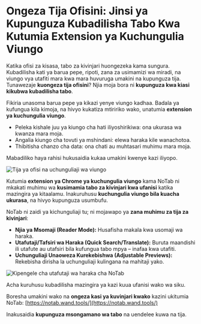# Ongeza Tija Ofisini: Jinsi ya Kupunguza Kubadilisha Tabo Kwa Kutumia Extension ya Kuchungulia Viungo

Katika ofisi za kisasa, tabo za kivinjari huongezeka kama sungura. Kubadilisha kati ya barua pepe, ripoti, zana za usimamizi wa miradi, na viungo vya utafiti mara kwa mara huvuruga umakini na kupunguza tija. Tunawezaje **kuongeza tija ofisini**? Njia moja bora ni **kupunguza kwa kiasi kikubwa kubadilisha tabo**.

Fikiria unasoma barua pepe ya kikazi yenye viungo kadhaa. Badala ya kufungua kila kimoja, na hivyo kukatiza mtiririko wako, unatumia **extension ya kuchungulia viungo**.
*   Peleka kishale juu ya kiungo cha hati iliyoshirikiwa: ona ukurasa wa kwanza mara moja.
*   Angalia kiungo cha tovuti ya mshindani: elewa haraka kile wanachotoa.
*   Thibitisha chanzo cha data: ona chati au muhtasari muhimu mara moja.

Mabadiliko haya rahisi hukusaidia kukaa umakini kwenye kazi iliyopo.

![Tija ya ofisi na uchunguliaji wa viungo](images/notab1.png)

Kutumia **extension ya Chrome ya kuchungulia viungo** kama NoTab ni mkakati muhimu wa **kusimamia tabo za kivinjari kwa ufanisi** katika mazingira ya kitaalamu. Inakuruhusu **kuchungulia viungo bila kuacha ukurasa**, na hivyo kupunguza usumbufu.

NoTab ni zaidi ya kichunguliaji tu; ni mojawapo ya **zana muhimu za tija za kivinjari**:
*   **Njia ya Msomaji (Reader Mode):** Husafisha makala kwa usomaji wa haraka.
*   **Utafutaji/Tafsiri wa Haraka (Quick Search/Translate):** Buruta maandishi ili utafute au utafsiri bila kufungua tabo mpya – inafaa kwa utafiti.
*   **Uchunguliaji Unaoweza Kurekebishwa (Adjustable Previews):** Rekebisha dirisha la uchunguliaji kulingana na mahitaji yako.

![Kipengele cha utafutaji wa haraka cha NoTab](images/notab2.png)

Acha kuruhusu kubadilisha mazingira ya kazi kuua ufanisi wako wa siku.

Boresha umakini wako na **ongeza kasi ya kuvinjari kwako** kazini ukitumia NoTab: [https://notab.wand.tools/](https://notab.wand.tools/)

Inakusaidia **kupunguza msongamano wa tabo** na uendelee kuwa na tija.
